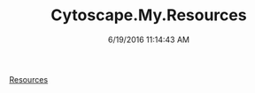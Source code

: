 ﻿---
title: Cytoscape.My.Resources
date: 6/19/2016 11:14:43 AM
---

[Resources](T-Cytoscape.My.Resources.Resources.html)

